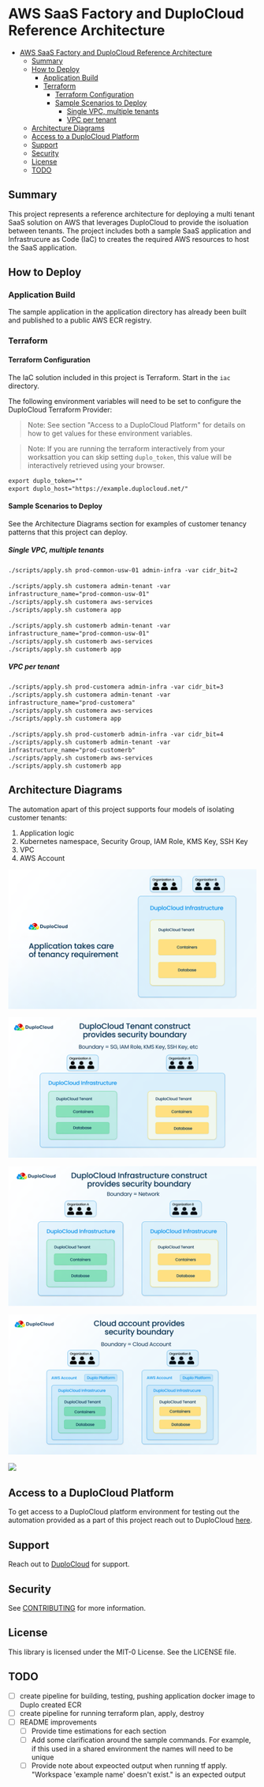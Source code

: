 # AWS SaaS Factory and DuploCloud Reference Architecture

- [AWS SaaS Factory and DuploCloud Reference Architecture](#aws-saas-factory-and-duplocloud-reference-architecture)
  - [Summary](#summary)
  - [How to Deploy](#how-to-deploy)
    - [Application Build](#application-build)
    - [Terraform](#terraform)
      - [Terraform Configuration](#terraform-configuration)
      - [Sample Scenarios to Deploy](#sample-scenarios-to-deploy)
        - [Single VPC, multiple tenants](#single-vpc-multiple-tenants)
        - [VPC per tenant](#vpc-per-tenant)
  - [Architecture Diagrams](#architecture-diagrams)
  - [Access to a DuploCloud Platform](#access-to-a-duplocloud-platform)
  - [Support](#support)
  - [Security](#security)
  - [License](#license)
  - [TODO](#todo)

## Summary

This project represents a reference architecture for deploying a multi tenant SaaS solution on AWS that leverages DuploCloud to provide the isoluation between tenants.  The project includes both a sample SaaS application and Infrastrucure as Code (IaC) to creates the required AWS resources to host the SaaS application.

## How to Deploy

### Application Build

The sample application in the application directory has already been built and published to a public AWS ECR registry.

### Terraform

#### Terraform Configuration

The IaC solution included in this project is Terraform.  Start in the `iac` directory.

The following environment variables will need to be set to configure the DuploCloud Terraform Provider:

> Note: See section "Access to a DuploCloud Platform" for details on how to get values for these environment variables.

> Note: If you are running the terraform interactively from your worksattion you can skip setting `duplo_token`, this value will be interactively retrieved using your browser.

```
export duplo_token=""
export duplo_host="https://example.duplocloud.net/"
```

#### Sample Scenarios to Deploy

See the Architecture Diagrams section for examples of customer tenancy patterns that this project can deploy.

##### Single VPC, multiple tenants

```
./scripts/apply.sh prod-common-usw-01 admin-infra -var cidr_bit=2

./scripts/apply.sh customera admin-tenant -var infrastructure_name="prod-common-usw-01"
./scripts/apply.sh customera aws-services
./scripts/apply.sh customera app

./scripts/apply.sh customerb admin-tenant -var infrastructure_name="prod-common-usw-01"
./scripts/apply.sh customerb aws-services
./scripts/apply.sh customerb app
```

##### VPC per tenant

```
./scripts/apply.sh prod-customera admin-infra -var cidr_bit=3
./scripts/apply.sh customera admin-tenant -var infrastructure_name="prod-customera"
./scripts/apply.sh customera aws-services
./scripts/apply.sh customera app

./scripts/apply.sh prod-customerb admin-infra -var cidr_bit=4
./scripts/apply.sh customerb admin-tenant -var infrastructure_name="prod-customerb"
./scripts/apply.sh customerb aws-services
./scripts/apply.sh customerb app
```

## Architecture Diagrams

The automation apart of this project supports four models of isolating customer tenants:

1. Application logic
2. Kubernetes namespace, Security Group, IAM Role, KMS Key, SSH Key
3. VPC
4. AWS Account

![](./images/1%20-%20Application%20Provides%20Tenancy.png)

![](./images/2%20-%20DuploCloud%20Tenant.png)

![](./images/3%20-%20DuploCloud%20Infrastructure.png)

![](./images/4%20-%20Cloud%20Account.png)

![](./images/5%20-%20Hybrid%20Tenancy%20Model.png)


## Access to a DuploCloud Platform

To get access to a DuploCloud platform environment for testing out the automation provided as a part of this project reach out to DuploCloud [here](https://lp.duplocloud.com/aws/saas).


## Support

Reach out to [DuploCloud](https://lp.duplocloud.com/aws/saas) for support.

## Security

See [CONTRIBUTING](CONTRIBUTING.md#security-issue-notifications) for more information.

## License

This library is licensed under the MIT-0 License. See the LICENSE file.

## TODO

- [ ] create pipeline for building, testing, pushing application docker image to Duplo created ECR
- [ ] create pipeline for running terraform plan, apply, destroy
- [ ] README improvements
  - [ ] Provide time estimations for each section
  - [ ] Add some clarification around the sample commands.  For example, if this used in a shared environment the names will need to be unique
  - [ ] Provide note about expeocted output when running tf apply.  "Workspace 'example name' doesn't exist." is an expected output
